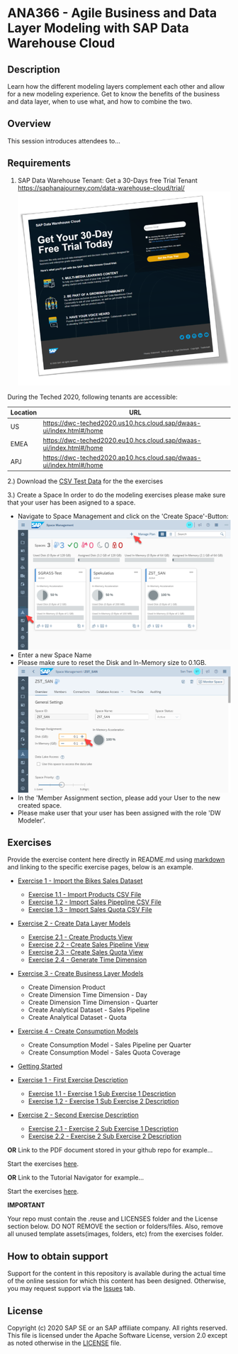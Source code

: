 # ANA366 - Agile Business and Data Layer Modeling with SAP Data Warehouse Cloud

## Description

Learn how the different modeling layers complement each other and allow for a new modeling experience. Get to know the benefits of the business and data layer, when to use what, and how to combine the two.

## Overview

This session introduces attendees to...

## Requirements

1. SAP Data Warehouse Tenant:
Get a 30-Days free Trial Tenant
https://saphanajourney.com/data-warehouse-cloud/trial/
![DWC_Free_Trial](/images/FreeDWCTrial.png)

During the Teched 2020, following tenants are accessible:

Location | URL
---------|-----
US | https://dwc-teched2020.us10.hcs.cloud.sap/dwaas-ui/index.html#/home
EMEA | https://dwc-teched2020.eu10.hcs.cloud.sap/dwaas-ui/index.html#/home
APJ | https://dwc-teched2020.ap10.hcs.cloud.sap/dwaas-ui/index.html#/home

2.) Download the [CSV Test Data](/csv_dataset/DWC_BIKE_SALES_DEMO.zip) for the the exercises

3.) Create a Space 
In order to do the modeling exercises please make sure that your user has been asigned to a space.
- Navigate to Space Management and click on the 'Create Space'-Button:
  ![Create Space](/images/create_space.png)
- Enter a new Space Name
- Please make sure to reset the Disk and In-Memory size to 0.1GB.
  ![Resize Space](/images/resize_space.png)
- In the 'Member Assignment section, please add your User to the new created space.
- Please make user that your user has been assigned with the role 'DW Modeler'.

## Exercises

Provide the exercise content here directly in README.md using [markdown](https://guides.github.com/features/mastering-markdown/) and linking to the specific exercise pages, below is an example.

- [Exercise 1 - Import the Bikes Sales Dataset](exercises/ex1/)
    - [Exercise 1.1 - Import Products CSV File](exercises/ex1/README.md#exercise-11-import-products-csv-file)
    - [Exercise 1.2 - Import Sales Pipepline CSV File](exercises/ex1/README.md#exercise-12-import-sales-pipeline-csv-file)
    - [Exercise 1.3 - Import Sales Quota CSV File](exercises/ex1/README.md#exercise-13-import-sales-quota-csv-file)
     
- [Exercise 2 - Create Data Layer Models](exercises/ex2/)
    - [Exercise 2.1 - Create Products View](exercises/ex2/README.md#exercise-21-create-products-view)
    - [Exercise 2.2 - Create Sales Pipeline View](exercises/ex2/README.md#exercise-22-create-sales-pipeline-view)
    - [Exercise 2.3 - Create Sales Quota View](exercises/ex2/README.md#exercise-23-create-sales-quota-view)
    - [Exercise 2.4 - Generate Time Dimension](exercises/ex2/README.md#exercise-24-generate-time-dimension)
    
- [Exercise 3 - Create Business Layer Models](exercises/ex3/)
    - Create Dimension Product
    - Create Dimension Time Dimension - Day 
    - Create Dimension Time Dimension - Quarter
    - Create Analytical Dataset - Sales Pipeline
    - Create Analytical Dataset - Quota
    
- [Exercise 4 - Create Consumption Models](exercises/ex4/)
    - Create Consumption Model - Sales Pipeline per Quarter
    - Create Consumption Model - Sales Quota Coverage

- [Getting Started](exercises/ex0/)
- [Exercise 1 - First Exercise Description](exercises/ex1/)
    - [Exercise 1.1 - Exercise 1 Sub Exercise 1 Description](exercises/ex1#exercise-11-sub-exercise-1-description)
    - [Exercise 1.2 - Exercise 1 Sub Exercise 2 Description](exercises/ex1#exercise-12-sub-exercise-2-description)
- [Exercise 2 - Second Exercise Description](exercises/ex2/)
    - [Exercise 2.1 - Exercise 2 Sub Exercise 1 Description](exercises/ex2#exercise-21-sub-exercise-1-description)
    - [Exercise 2.2 - Exercise 2 Sub Exercise 2 Description](exercises/ex2#exercise-22-sub-exercise-2-description)


**OR** Link to the PDF document stored in your github repo for example...

Start the exercises [here](exercises/myPDFDoc.pdf).
    
**OR** Link to the Tutorial Navigator for example...

Start the exercises [here](https://developers.sap.com/tutorials/abap-environment-trial-onboarding.html).

**IMPORTANT**

Your repo must contain the .reuse and LICENSES folder and the License section below. DO NOT REMOVE the section or folders/files. Also, remove all unused template assets(images, folders, etc) from the exercises folder. 

## How to obtain support

Support for the content in this repository is available during the actual time of the online session for which this content has been designed. Otherwise, you may request support via the [Issues](../../issues) tab.

## License
Copyright (c) 2020 SAP SE or an SAP affiliate company. All rights reserved. This file is licensed under the Apache Software License, version 2.0 except as noted otherwise in the [LICENSE](LICENSES/Apache-2.0.txt) file.
